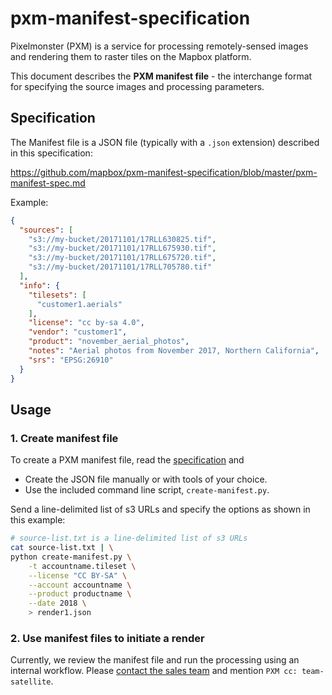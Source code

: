 # pxm-manifest-specification

Pixelmonster (PXM) is a service for processing remotely-sensed images and rendering them to raster tiles on the Mapbox platform.

This document describes the **PXM manifest file** - the interchange format for specifying the source images and processing parameters.


## Specification

The Manifest file is a JSON file (typically with a `.json` extension) described in this specification:

https://github.com/mapbox/pxm-manifest-specification/blob/master/pxm-manifest-spec.md

Example:
```json
{
  "sources": [
    "s3://my-bucket/20171101/17RLL630825.tif",
    "s3://my-bucket/20171101/17RLL675930.tif",
    "s3://my-bucket/20171101/17RLL675720.tif",
    "s3://my-bucket/20171101/17RLL705780.tif"
  ],
  "info": {
    "tilesets": [
      "customer1.aerials"
    ],
    "license": "cc by-sa 4.0",
    "vendor": "customer1",
    "product": "november_aerial_photos",
    "notes": "Aerial photos from November 2017, Northern California",
    "srs": "EPSG:26910"
  }
}
```


## Usage

### 1. Create manifest file

To create a PXM manifest file, read the [specification](https://github.com/mapbox/pxm-manifest-specification/blob/master/pxm-manifest-spec.md) and

* Create the JSON file manually or with tools of your choice.
* Use the included command line script, `create-manifest.py`.

Send a line-delimited list of s3 URLs and specify the options as shown in this example:

```bash
# source-list.txt is a line-delimited list of s3 URLs
cat source-list.txt | \
python create-manifest.py \
    -t accountname.tileset \
    --license "CC BY-SA" \
    --account accountname \
    --product productname \
    --date 2018 \
    > render1.json
```


### 2. Use manifest files to initiate a render

Currently, we review the manifest file and run the processing using an internal workflow.
Please [contact the sales team](https://www.mapbox.com/contact/sales/) and mention `PXM cc: team-satellite`.
